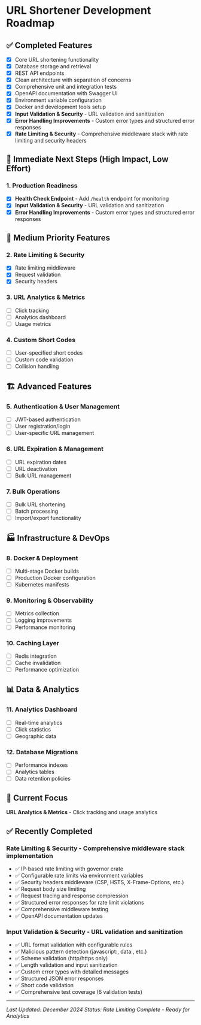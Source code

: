 # URL Shortener Development Roadmap

## ✅ **Completed Features**
- [x] Core URL shortening functionality
- [x] Database storage and retrieval
- [x] REST API endpoints
- [x] Clean architecture with separation of concerns
- [x] Comprehensive unit and integration tests
- [x] OpenAPI documentation with Swagger UI
- [x] Environment variable configuration
- [x] Docker and development tools setup
- [x] **Input Validation & Security** - URL validation and sanitization
- [x] **Error Handling Improvements** - Custom error types and structured error responses
- [x] **Rate Limiting & Security** - Comprehensive middleware stack with rate limiting and security headers

## 🚀 **Immediate Next Steps (High Impact, Low Effort)**

### 1. **Production Readiness**
- [x] **Health Check Endpoint** - Add `/health` endpoint for monitoring
- [x] **Input Validation & Security** - URL validation and sanitization
- [x] **Error Handling Improvements** - Custom error types and structured error responses

## 🔧 **Medium Priority Features**

### 2. **Rate Limiting & Security**
- [x] Rate limiting middleware
- [x] Request validation
- [x] Security headers

### 3. **URL Analytics & Metrics**
- [ ] Click tracking
- [ ] Analytics dashboard
- [ ] Usage metrics

### 4. **Custom Short Codes**
- [ ] User-specified short codes
- [ ] Custom code validation
- [ ] Collision handling

## 🏗️ **Advanced Features**

### 5. **Authentication & User Management**
- [ ] JWT-based authentication
- [ ] User registration/login
- [ ] User-specific URL management

### 6. **URL Expiration & Management**
- [ ] URL expiration dates
- [ ] URL deactivation
- [ ] Bulk URL management

### 7. **Bulk Operations**
- [ ] Bulk URL shortening
- [ ] Batch processing
- [ ] Import/export functionality

## 🏭 **Infrastructure & DevOps**

### 8. **Docker & Deployment**
- [ ] Multi-stage Docker builds
- [ ] Production Docker configuration
- [ ] Kubernetes manifests

### 9. **Monitoring & Observability**
- [ ] Metrics collection
- [ ] Logging improvements
- [ ] Performance monitoring

### 10. **Caching Layer**
- [ ] Redis integration
- [ ] Cache invalidation
- [ ] Performance optimization

## 📊 **Data & Analytics**

### 11. **Analytics Dashboard**
- [ ] Real-time analytics
- [ ] Click statistics
- [ ] Geographic data

### 12. **Database Migrations**
- [ ] Performance indexes
- [ ] Analytics tables
- [ ] Data retention policies

## 🎯 **Current Focus**
**URL Analytics & Metrics** - Click tracking and usage analytics

## ✅ **Recently Completed**

### **Rate Limiting & Security** - Comprehensive middleware stack implementation
- ✅ IP-based rate limiting with governor crate
- ✅ Configurable rate limits via environment variables
- ✅ Security headers middleware (CSP, HSTS, X-Frame-Options, etc.)
- ✅ Request body size limiting
- ✅ Request tracing and response compression
- ✅ Structured error responses for rate limit violations
- ✅ Comprehensive middleware testing
- ✅ OpenAPI documentation updates

### **Input Validation & Security** - URL validation and sanitization
- ✅ URL format validation with configurable rules
- ✅ Malicious pattern detection (javascript:, data:, etc.)
- ✅ Scheme validation (http/https only)
- ✅ Length validation and input sanitization
- ✅ Custom error types with detailed messages
- ✅ Structured JSON error responses
- ✅ Short code validation
- ✅ Comprehensive test coverage (6 validation tests)

---

*Last Updated: December 2024*
*Status: Rate Limiting Complete - Ready for Analytics*
